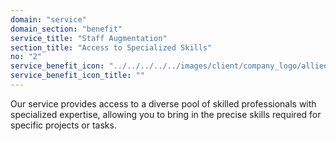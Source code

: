 ```yaml
---
domain: "service"
domain_section: "benefit"
service_title: "Staff Augmentation"
section_title: "Access to Specialized Skills"
no: "2"
service_benefit_icon: "../../../../../images/client/company_logo/allied-marketing.png"
service_benefit_icon_title: ""
---
```


Our service provides access to a diverse pool of skilled professionals with specialized expertise, allowing you to bring in the precise skills required for specific projects or tasks.
